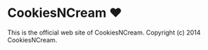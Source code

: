 CookiesNCream :heart:
=======================
This is the official web site of CookiesNCream.
Copyright (c) 2014 CookiesNCream.
